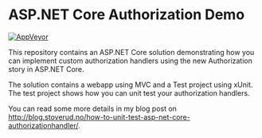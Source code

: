 # ASP.NET Core Authorization Demo

[![AppVeyor](https://ci.appveyor.com/api/projects/status/dqsceugeqf12tpvr?svg=true)](https://ci.appveyor.com/project/henningst/aspnetcore-authorizationdemo)

This repository contains an ASP.NET Core solution demonstrating how you can implement custom authorization handlers using the new Authorization story in ASP.NET Core.

The solution contains a webapp using MVC and a Test project using xUnit. The test project shows how you can unit test your authorization handlers.

You can read some more details in my blog post on http://blog.stoverud.no/how-to-unit-test-asp-net-core-authorizationhandler/.

